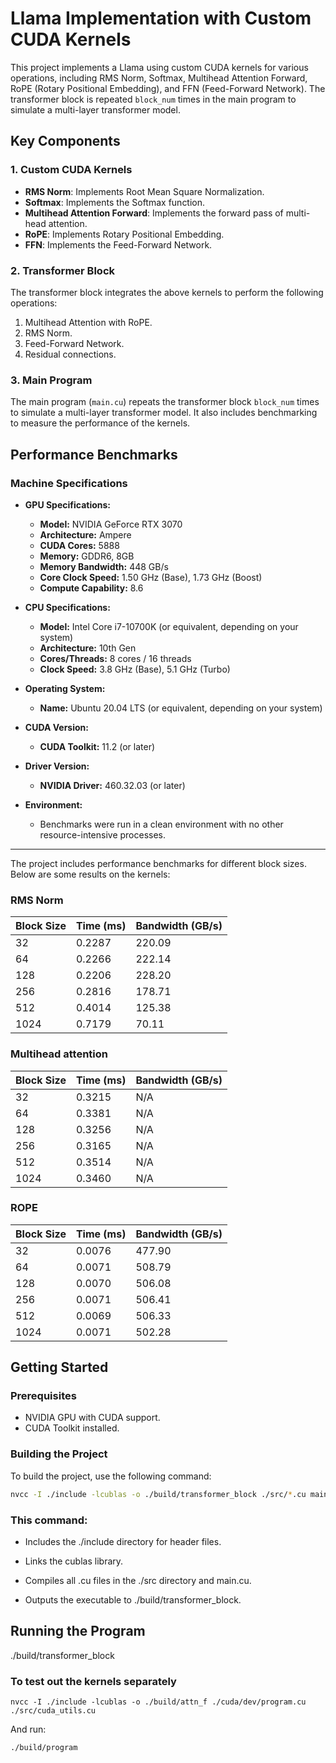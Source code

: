 # Llama Implementation with Custom CUDA Kernels

This project implements a Llama using custom CUDA kernels for various operations, including RMS Norm, Softmax, Multihead Attention Forward, RoPE (Rotary Positional Embedding), and FFN (Feed-Forward Network). The transformer block is repeated `block_num` times in the main program to simulate a multi-layer transformer model.

## Key Components

### 1. Custom CUDA Kernels

- **RMS Norm**: Implements Root Mean Square Normalization.
- **Softmax**: Implements the Softmax function.
- **Multihead Attention Forward**: Implements the forward pass of multi-head attention.
- **RoPE**: Implements Rotary Positional Embedding.
- **FFN**: Implements the Feed-Forward Network.

### 2. Transformer Block

The transformer block integrates the above kernels to perform the following operations:

1. Multihead Attention with RoPE.
2. RMS Norm.
3. Feed-Forward Network.
4. Residual connections.

### 3. Main Program

The main program (`main.cu`) repeats the transformer block `block_num` times to simulate a multi-layer transformer model. It also includes benchmarking to measure the performance of the kernels.

## Performance Benchmarks

### Machine Specifications

- **GPU Specifications:**

  - **Model:** NVIDIA GeForce RTX 3070
  - **Architecture:** Ampere
  - **CUDA Cores:** 5888
  - **Memory:** GDDR6, 8GB
  - **Memory Bandwidth:** 448 GB/s
  - **Core Clock Speed:** 1.50 GHz (Base), 1.73 GHz (Boost)
  - **Compute Capability:** 8.6

- **CPU Specifications:**

  - **Model:** Intel Core i7-10700K (or equivalent, depending on your system)
  - **Architecture:** 10th Gen
  - **Cores/Threads:** 8 cores / 16 threads
  - **Clock Speed:** 3.8 GHz (Base), 5.1 GHz (Turbo)

- **Operating System:**

  - **Name:** Ubuntu 20.04 LTS (or equivalent, depending on your system)

- **CUDA Version:**

  - **CUDA Toolkit:** 11.2 (or later)

- **Driver Version:**

  - **NVIDIA Driver:** 460.32.03 (or later)

- **Environment:**
  - Benchmarks were run in a clean environment with no other resource-intensive processes.

---

The project includes performance benchmarks for different block sizes. Below are some results on the kernels:

### RMS Norm

| Block Size | Time (ms) | Bandwidth (GB/s) |
| ---------- | --------- | ---------------- |
| 32         | 0.2287    | 220.09           |
| 64         | 0.2266    | 222.14           |
| 128        | 0.2206    | 228.20           |
| 256        | 0.2816    | 178.71           |
| 512        | 0.4014    | 125.38           |
| 1024       | 0.7179    | 70.11            |

### Multihead attention

| Block Size | Time (ms) | Bandwidth (GB/s) |
| ---------- | --------- | ---------------- |
| 32         | 0.3215    | N/A              |
| 64         | 0.3381    | N/A              |
| 128        | 0.3256    | N/A              |
| 256        | 0.3165    | N/A              |
| 512        | 0.3514    | N/A              |
| 1024       | 0.3460    | N/A              |

### ROPE

| Block Size | Time (ms) | Bandwidth (GB/s) |
| ---------- | --------- | ---------------- |
| 32         | 0.0076    | 477.90           |
| 64         | 0.0071    | 508.79           |
| 128        | 0.0070    | 506.08           |
| 256        | 0.0071    | 506.41           |
| 512        | 0.0069    | 506.33           |
| 1024       | 0.0071    | 502.28           |

## Getting Started

### Prerequisites

- NVIDIA GPU with CUDA support.
- CUDA Toolkit installed.

### Building the Project

To build the project, use the following command:

```bash
nvcc -I ./include -lcublas -o ./build/transformer_block ./src/*.cu main.cu
```

### This command:

- Includes the ./include directory for header files.

- Links the cublas library.

- Compiles all .cu files in the ./src directory and main.cu.

- Outputs the executable to ./build/transformer_block.

## Running the Program

./build/transformer_block

### To test out the kernels separately

`nvcc -I ./include -lcublas -o ./build/attn_f ./cuda/dev/program.cu ./src/cuda_utils.cu`

And run:

`./build/program`
